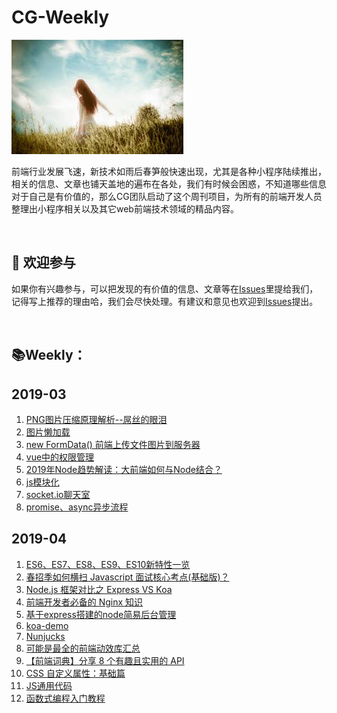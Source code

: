 # CG-Weekly

![weekly-banner](/assets/banner.jpg)

前端行业发展飞速，新技术如雨后春笋般快速出现，尤其是各种小程序陆续推出，相关的信息、文章也铺天盖地的遍布在各处，我们有时候会困惑，不知道哪些信息对于自己是有价值的，那么CG团队启动了这个周刊项目，为所有的前端开发人员整理出小程序相关以及其它web前端技术领域的精品内容。

<br />

##  :clap: 欢迎参与​

如果你有兴趣参与，可以把发现的有价值的信息、文章等在[Issues](https://github.com/gyxyl/CG-Weekly/issues)里提给我们，记得写上推荐的理由哈，我们会尽快处理。有建议和意见也欢迎到[Issues](https://github.com/gyxyl/CG-Weekly/issues)提出。

<br />

## :books: ​Weekly：

## 2019-03

1. [PNG图片压缩原理解析--屌丝的眼泪](https://juejin.im/post/5c8e4feb6fb9a070aa5ce200)
2. [图片懒加载](https://juejin.im/post/5bbc60e8f265da0af609cd04)
3. [new FormData() 前端上传文件图片到服务器](https://juejin.im/post/5a43b10c518825146b10d275)
4. [vue中的权限管理](https://mp.weixin.qq.com/s/b-ehMDzpV5t4C47JvN4QmA)
5. [2019年Node趋势解读：大前端如何与Node结合？](https://mp.weixin.qq.com/s/e_imK5d3QH-t6YJNQUIZOQ)
6. [js模块化](https://github.com/gyxyl/CG-Weekly/tree/master/static/js%E6%A8%A1%E5%9D%97%E5%8C%96)
7. [socket.io聊天室](https://github.com/gyxyl/CG-Weekly/tree/master/static/socket.io)
8. [promise、async异步流程](https://github.com/gyxyl/CG-Weekly/tree/master/static/%E5%BC%82%E6%AD%A5)

## 2019-04

1. [ES6、ES7、ES8、ES9、ES10新特性一览](<https://juejin.im/post/5ca2e1935188254416288eb2?utm_source=gold_browser_extension>)
2. [春招季如何横扫 Javascript 面试核心考点(基础版)？](<https://juejin.im/post/5c6ad9fde51d453c356e37d1>)
3. [Node.js 框架对比之 Express VS Koa](https://segmentfault.com/a/1190000008314332)
4. [前端开发者必备的 Nginx 知识](https://mp.weixin.qq.com/s/BA_JZ_kMBFZBE7jjQDNc1Q)
5. [基于express搭建的node简易后台管理](https://github.com/gyxyl/CG-Weekly/tree/master/static/nodejs)
6. [koa-demo](https://github.com/gyxyl/CG-Weekly/tree/master/static/koa-demo)
7. [Nunjucks](https://github.com/gyxyl/CG-Weekly/tree/master/static/use-nunjucks)
8. [可能是最全的前端动效库汇总](<https://juejin.im/post/5cc089eae51d456e7d189f9d?utm_source=gold_browser_extension>)
9. [【前端词典】分享 8 个有趣且实用的 API](https://juejin.im/post/5c92446b6fb9a070c022f0e2)
10. [CSS 自定义属性：基础篇](https://zhuanlan.zhihu.com/p/25714131)
11. [JS通用代码](https://github.com/gyxyl/CG-Weekly/blob/master/static/%E8%A3%8513%E7%9A%84JS%E4%BB%A3%E7%A0%81.md)
12. [函数式编程入门教程](http://www.ruanyifeng.com/blog/2017/02/fp-tutorial.html)
